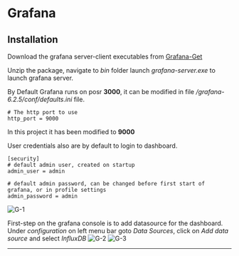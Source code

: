 # Grafana

## Installation

Download the grafana server-client executables from [Grafana-Get]

Unzip the package, navigate to _bin_ folder launch _grafana-server.exe_ to launch grafana server.

By Default Grafana runs on posr **3000**, it can be modified in file _/grafana-6.2.5/conf/defaults.ini_ file. 
```
# The http port to use
http_port = 9000
```
In this project it has been modified to **9000**

User credentials also are by default to login to dashboard.
```
[security]
# default admin user, created on startup
admin_user = admin

# default admin password, can be changed before first start of grafana, or in profile settings
admin_password = admin
```
![G-1]

First-step on the grafana console is to add datasource for the dashboard.
Under _configuration_ on left menu bar goto _Data Sources_, click on _Add data source_ and select _InfluxDB_
![G-2] ![G-3]



----


[//]: # (These are reference links used in the body of this note and get stripped out when the markdown processor does its job. There is no need to format nicely because it shouldn't be seen. Thanks SO - http://stackoverflow.com/questions/4823468/store-comments-in-markdown-syntax)


   [Grafana-Get]: <https://grafana.com/get>
   [G-1]: <https://user-images.githubusercontent.com/10976047/62005750-116aaf00-b138-11e9-9b6d-7bc7de31ff94.PNG>
   [G-2]: <https://user-images.githubusercontent.com/10976047/62005798-d6b54680-b138-11e9-97d8-f2b4e915c20e.PNG>
   [G-3]: <https://user-images.githubusercontent.com/10976047/62005799-d917a080-b138-11e9-8412-15b223e3063b.PNG>
   [markdown-it]: <https://github.com/markdown-it/markdown-it>
   [Ace Editor]: <http://ace.ajax.org>
   [node.js]: <http://nodejs.org>
   [Twitter Bootstrap]: <http://twitter.github.com/bootstrap/>
   [jQuery]: <http://jquery.com>
   [@tjholowaychuk]: <http://twitter.com/tjholowaychuk>
   [express]: <http://expressjs.com>
   [AngularJS]: <http://angularjs.org>
   [Gulp]: <http://gulpjs.com>

   [PlDb]: <https://github.com/joemccann/dillinger/tree/master/plugins/dropbox/README.md>
   [PlGh]: <https://github.com/joemccann/dillinger/tree/master/plugins/github/README.md>
   [PlGd]: <https://github.com/joemccann/dillinger/tree/master/plugins/googledrive/README.md>
   [PlOd]: <https://github.com/joemccann/dillinger/tree/master/plugins/onedrive/README.md>
   [PlMe]: <https://github.com/joemccann/dillinger/tree/master/plugins/medium/README.md>
   [PlGa]: <https://github.com/RahulHP/dillinger/blob/master/plugins/googleanalytics/README.md>
